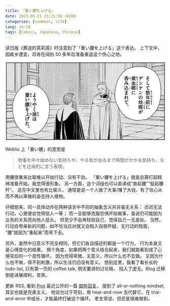 ```yaml
---
title: 「重い腰を上げる」
date: 2023-05-21 23:21:58 +0200
categories: [comment, life]
lang: zh-CN
tags: [Comics, Japanese, Chinese]
---
```


读日版《葬送的芙莉莲》时注意到了「重い腰を上げる」这个表达。
上下文中，因故乡遭变，邓肯在阔别 50 多年后准备重返这个伤心之地。

![葬送のフリーレン Vol. 9 Page 90](./comics-fulilian-v9-p90.jpg)

Weblio 上「重い腰」的意思是

> 物事を中々始めない気持ちや、やる気が出るまで時間がかかる気持ち、などを比喩的に言う表現。

用腰很重来比喻难以开始行动、没有干劲。
「重い腰を上げる」就是总算打起精神准备开始。我觉得很形象。
另一方面，这个词组也可以直译成“直起腰”“挺起腰杆”。
这在中文里也有比喻义，
通常是说一个人做了大事/赚了大钱，有了信心从而不再以卑微的姿态待人接物。

仔细想来，同一具体动作在两种语言中不同的抽象含义并非毫无关系：
迟迟无法行动，心里便会觉得低人一等；
而一旦能够克服恐惧开始做事，虽说仍可能因为业务的关系而向他人低头，
但至少不会再轻视自己，觉得自己一无是处。
当然，行动会带来新的问题，如不恰当应对就又会陷入自我怀疑、无行动的局面，
“腰”就因为“重起来”而弯下去。

另外，虽然中日意义不完全相同，但它们各自描述的都是一个行为，
行为本身又是心境变化的结果。
换个角度，如果把两个意义结合起来，我们就能看到成了心境背后的一个恶性循环。
因为觉得卑微、无意义，所以什么也不去做。
又因为什么也不做，得不到刺激，所以生活仍旧没有意义。
想到这里，我看了看长长的 todo-list, 只有第一页的 coffee talk, 明天要讲的讨论稿，
陷入了虚无。Blog 迁移倒是进展顺利，苦笑。

更新 RSS, 看到 [Prot](https://protesilaos.com) 最近公开的一篇
[邮件回复](https://protesilaos.com/commentary/2023-04-27-re-question-organizing-thoughts)，
提到了 all-or-nothing mindset, 其实也就是完美主义。
他说勿过于苛刻，用 hear-and-now 去代替它，在 trial-and-error 中成长，才能最终打破这个循环。
老生常谈，但还是很难做到。
